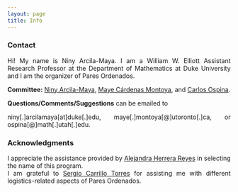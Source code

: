 ```yaml
---
layout: page
title: Info
---
```



### Contact
<div style="text-align: justify">
<p>
Hi! My name is Niny Arcila-Maya. I am a William W. Elliott Assistant Research Professor at the Department of Mathematics at Duke University and I am the organizer of Pares Ordenados.
</p>
<p>
<strong>Committee:</strong> <a href="https://sites.duke.edu/ninyam/">Niny Arcila-Maya</a>, <a href="https://www.mathematics.utoronto.ca/people/directories/postdoctoral-fellows/mayecxiliana-cardenas-montoya">Maye Cárdenas Montoya</a>, and <a href="http://www.math.utah.edu/~ospina/">Carlos Ospina</a>.
</p>
<p>
<!--<img src="{{ '/assets/img/icons8-mail-100.png' | prepend: site.baseurl }}" width="80" height="80" style="vertical-align:middle">-->
<strong>Questions/Comments/Suggestions</strong> can be emailed to </p>
niny[.]arcilamaya[at]duke[.]edu, maye[.]montoya[@]utoronto[.]ca, or ospina[@]math[.]utah[.]edu.
</div>

### Acknowledgments
<div style="text-align: justify">
<p> I appreciate the assistance provided by <a href="https://www.linkedin.com/in/alejandra-donají-herrera-reyes-52b54a87/">Alejandra Herrera Reyes</a> in selecting the name of this program.
<br>
I am grateful to <a href="https://sergiocarrillo3026.wixsite.com/scarrillomath">Sergio Carrillo Torres</a> for assisting me with different logistics-related aspects of Pares Ordenados.
</p>
</div>
